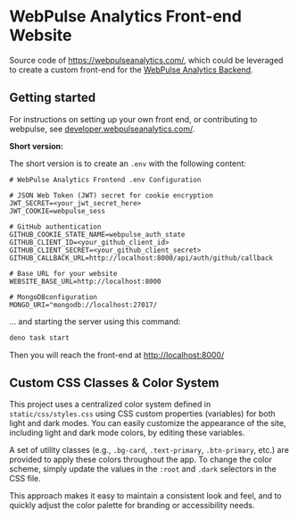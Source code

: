 # WebPulse Analytics Front-end Website

Source code of https://webpulseanalytics.com/, which could be leveraged to create a custom front-end for the
[WebPulse Analytics Backend](https://github.com/pinta365/webpulsebackend).

## Getting started

For instructions on setting up your own front end, or contributing to webpulse, see
[developer.webpulseanalytics.com/](https://developer.webpulseanalytics.com/frontend/).

**Short version:**

The short version is to create an `.env` with the following content:

```dotenv
# WebPulse Analytics Frontend .env Configuration

# JSON Web Token (JWT) secret for cookie encryption
JWT_SECRET=<your_jwt_secret_here>
JWT_COOKIE=webpulse_sess

# GitHub authentication
GITHUB_COOKIE_STATE_NAME=webpulse_auth_state
GITHUB_CLIENT_ID=<your_github_client_id>
GITHUB_CLIENT_SECRET=<your_github_client_secret>
GITHUB_CALLBACK_URL=http://localhost:8000/api/auth/github/callback

# Base URL for your website
WEBSITE_BASE_URL=http://localhost:8000

# MongoDBconfiguration
MONGO_URI="mongodb://localhost:27017/
```

... and starting the server using this command:

```bash
deno task start
```

Then you will reach the front-end at [http://localhost:8000/](http://localhost:8000/)

## Custom CSS Classes & Color System

This project uses a centralized color system defined in `static/css/styles.css` using CSS custom properties (variables)
for both light and dark modes. You can easily customize the appearance of the site, including light and dark mode
colors, by editing these variables.

A set of utility classes (e.g., `.bg-card`, `.text-primary`, `.btn-primary`, etc.) are provided to apply these colors
throughout the app. To change the color scheme, simply update the values in the `:root` and `.dark` selectors in the CSS
file.

This approach makes it easy to maintain a consistent look and feel, and to quickly adjust the color palette for branding
or accessibility needs.
